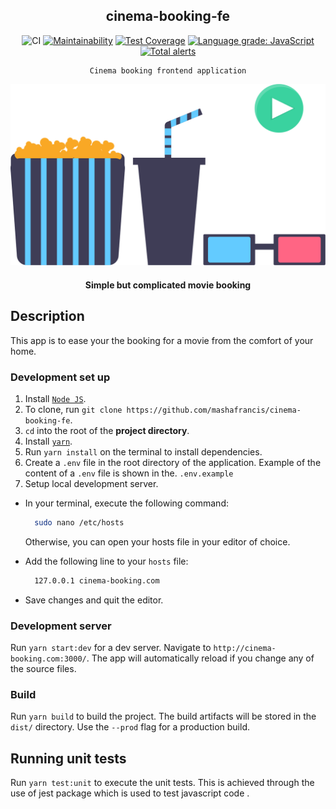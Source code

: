 <div align="center">

## cinema-booking-fe

![CI](https://github.com/mashafrancis/cinema-booking-fe/workflows/CI/badge.svg)
[![Maintainability](https://api.codeclimate.com/v1/badges/5c2b13c6c54f8676f64d/maintainability)](https://codeclimate.com/github/mashafrancis/cinema-booking-fe/maintainability)
[![Test Coverage](https://api.codeclimate.com/v1/badges/5c2b13c6c54f8676f64d/test_coverage)](https://codeclimate.com/github/mashafrancis/cinema-booking-fe/test_coverage)
[![Language grade: JavaScript](https://img.shields.io/lgtm/grade/javascript/g/mashafrancis/cinema-booking-fe.svg?logo=lgtm&logoWidth=18)](https://lgtm.com/projects/g/mashafrancis/cinema-booking-fe/context:javascript)
[![Total alerts](https://img.shields.io/lgtm/alerts/g/mashafrancis/cinema-booking-fe.svg?logo=lgtm&logoWidth=18)](https://lgtm.com/projects/g/mashafrancis/cinema-booking-fe/alerts/)

</div>

<div align="center">

    Cinema booking frontend application

  [![Cinema](../public/images/readme.svg)](https://cinema.booking-staging.herokuapp.com/)

  #### Simple but complicated movie booking

</div>

## Description
This app is to ease your the booking for a movie from the comfort of your home.

### Development set up
1. Install [`Node JS`](https://nodejs.org/en/).
2. To clone, run `git clone https://github.com/mashafrancis/cinema-booking-fe`.
3. `cd` into the root of the **project directory**.
4. Install [`yarn`](https://yarnpkg.com/en/docs/install#mac-stable).
5. Run `yarn install` on the terminal to install dependencies.
6. Create a `.env` file in the root directory of the application. Example of the content of a `.env` file is shown in the. `.env.example`
7. Setup local development server.

- In your terminal, execute the following command:
  ```bash
    sudo nano /etc/hosts
  ```
  Otherwise, you can open your hosts file in your editor of choice.
- Add the following line to your `hosts` file:

  ```bash
    127.0.0.1 cinema-booking.com
  ```

- Save changes and quit the editor.

### Development server

Run `yarn start:dev` for a dev server. Navigate to `http://cinema-booking.com:3000/`. The app will automatically reload if you change any of the source files.

### Build

Run `yarn build` to build the project. The build artifacts will be stored in the `dist/` directory. Use the `--prod` flag for a production build.

## Running unit tests

Run `yarn test:unit` to execute the unit tests. This is achieved through the use of jest package which is used to test javascript code .
